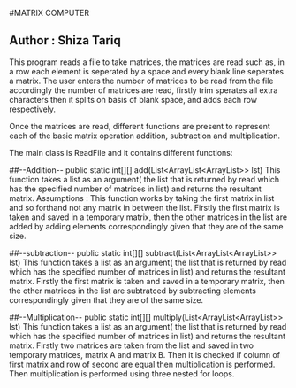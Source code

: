 #MATRIX COMPUTER

## Author : Shiza Tariq

This program reads a file to take matrices, the matrices are read such as, in a row each element is seperated by a space and every blank line seperates a matrix.
The user enters the number of matrices to be read from the file accordingly the number of matrices are read, firstly trim sperates all extra characters then it splits on basis of blank space,
and adds each row respectively.

Once the matrices are read, different functions are present to represent each of the basic matrix operation addition, subtraction and multiplication.

The main class is ReadFile and it contains different functions: 

##--Addition--
public static int[][] add(List<ArrayList<ArrayList<Integer>>> lst)
This function takes a list as an argument(  the list that is returned by read which has the specified number of matrices in list) and returns the resultant matrix.
Assumptions : This function works by taking the first matrix in list and so forthand not any matrix in between the list.
Firstly the first matrix is taken and saved in a temporary matrix, then the other matrices in the list are added by adding elements correspondingly given that they are of the same size.

##--subtraction--
public static int[][] subtract(List<ArrayList<ArrayList<Integer>>> lst)
This function takes a list as an argument(  the list that is returned by read which has the specified number of matrices in list) and returns the resultant matrix.
Firstly the first matrix is taken and saved in a temporary matrix, then the other matrices in the list are subtratced by subtracting elements correspondingly given that they are of the same size.

##--Multiplication--
public static int[][] multiply(List<ArrayList<ArrayList<Integer>>> lst)
This function takes a list as an argument(  the list that is returned by read which has the specified number of matrices in list) and returns the resultant matrix.
Firstly two matrices are taken from the list and saved in two temporary matrices, matrix A and matrix B. Then it is checked if column of first matrix and row of second are equal then multiplication is 
performed.
Then multiplication is performed using three nested for loops. 

